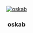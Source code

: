 <p align="center">
  <a href="#"><img alt="oskab" src="https://user-images.githubusercontent.com/8348927/101473721-c2b06480-397c-11eb-9d08-b7b30d445049.png"/></a>
  <h3 align="center"><b>oskab</b></h3>
</p>
